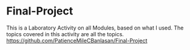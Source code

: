 # Final-Project
This is a Laboratory Activity on all Modules, based on what I used.
The topics covered in this activity are all the topics.
https://github.com/PatienceMileCBanlasan/Final-Project
